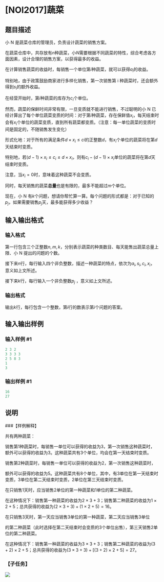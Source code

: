 # [NOI2017]蔬菜

## 题目描述

小 N 是蔬菜仓库的管理员，负责设计蔬菜的销售方案。

在蔬菜仓库中，共存放有$n$种蔬菜，小$N$需要根据不同蔬菜的特性，综合考虑各方面因素，设计合理的销售方案，以获得最多的收益。

在计算销售蔬菜的收益时，每销售一个单位第$i$种蔬菜，就可以获得$a_i$的收益。

特别地，由于政策鼓励商家进行多样化销售，第一次销售第 i 种蔬菜时，还会额外得到$s_i$的额外收益。

在经营开始时，第$i$种蔬菜的库存为$c_i$个单位。

然而，蔬菜的保鲜时间非常有限，一旦变质就不能进行销售，不过聪明的小 N 已经计算出了每个单位蔬菜变质的时间：对于第$i$种蔬菜，存在保鲜值$x_i$，每天结束时会有$x_i$个单位的蔬菜变质，直到所有蔬菜都变质。（注意：每一单位蔬菜的变质时间是固定的，不随销售发生变化）

形式化地：对于所有的满足条件$d \times x_i \leqslant ci$的正整数$d$，有$x_i$个单位的蔬菜将在第$d$天结束时变质。

特别地，若$(d - 1) \times x_i \leqslant c_i \leqslant d \times x_i$，则有$c_i - (d - 1) \times x_i$单位的蔬菜将在第$d$天结束时变质。

注意，当$x_i = 0$时，意味着这种蔬菜不会变质。

同时，每天销售的蔬菜**总量**也是有限的，最多不能超过$m$个单位。

现在，小 N 有$k$个问题，想请你帮忙算一算。每个问题的形式都是：对于已知的$p_j$，如果需要销售$p_j$天，最多能获得多少收益？

## 输入输出格式

### 输入格式

第一行包含三个正整数$n, m, k$，分别表示蔬菜的种类数目、每天能售出蔬菜总量上限、小 N 提出的问题的个数。

接下来$n$行，每行输入四个非负整数，描述一种蔬菜的特点，依次为$a_i, s_i, c_i, x_i$，意义如上文所述。

接下来$k$行，每行输入一个非负整数$p_j$ ，意义如上文所述。

### 输出格式

输出$k$行，每行包含一个整数，第$i$行的数表示第$i$个问题的答案。

## 输入输出样例

### 输入样例 #1

```cpp
2 3 2
3 3 3 3
2 5 8 3
1
3

```
### 输出样例 #1

```cpp
16
27

```
## 说明

###【样例解释】

共有两种蔬菜：

销售第1种蔬菜时，每销售一单位可以获得的收益为$3$，第一次销售这种蔬菜时，额外可以获得的收益为$3$。这种蔬菜共有$3$个单位，均会在第一天结束时变质。

销售第2种蔬菜时，每销售一单位可以获得的收益为$2$，第一次销售这种蔬菜时，

额外可以获得的收益为$5$。这种蔬菜共有$8$个单位，其中，有$3$单位在第一天结束时变质，$3$单位在第二天结束时变质，$2$单位在第三天结束时变质。

在只销售$1$天时，应当销售$2$单位的第一种蔬菜和$1$单位的第二种蔬菜。

在这种情况下：销售第一种蔬菜的收益为$2 \times 3 + 3$；销售第二种蔬菜的收益为$1 \times 2 + 5$；总共获得的收益为$(2 \times 3 + 3) + (1 \times 2 + 5) = 16$。

在只销售$3$天时，第一天应当销售$3$单位的第一种蔬菜，第二天应当销售$3$单位

的第二种蔬菜（此时选择在第二天结束时会变质的$3$个单位出售），第三天销售$2$单位的第二种蔬菜。

在这种情况下：销售第一种蔬菜的收益为$3 \times 3 + 3$；销售第二种蔬菜的收益为$(3 + 2) \times 2 + 5$；总共获得的收益为$(3 \times 3 + 3) + [(3 + 2) \times 2 + 5] = 27$。

### 【子任务】

![](https://cdn.luogu.com.cn/upload/pic/6459.png)

